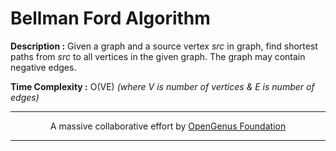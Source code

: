 # Bellman Ford Algorithm

**Description :** Given a graph and a source vertex *src* in graph, find shortest paths from *src* to all vertices in the given graph. The graph may contain negative edges.

**Time Complexity :** O(VE) *(where V is number of vertices & E is number of edges)*

---

<p align="center">
	A massive collaborative effort by <a href="https://github.com/OpenGenus/cosmos">OpenGenus Foundation</a> 
</p>

---
